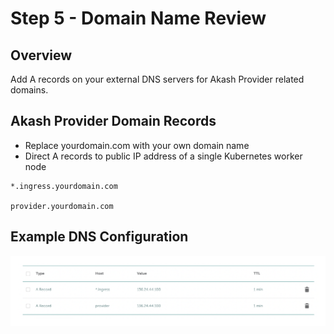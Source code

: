# Step 5 - Domain Name Review

## Overview

Add A records on your external DNS servers for Akash Provider related domains.&#x20;

## Akash Provider Domain Records

* Replace yourdomain.com with your own domain name
* Direct A records to public IP address of a single Kubernetes worker node

```
*.ingress.yourdomain.com

provider.yourdomain.com
```

## Example DNS Configuration

![](../../../.gitbook/assets/dnsExample.png)
